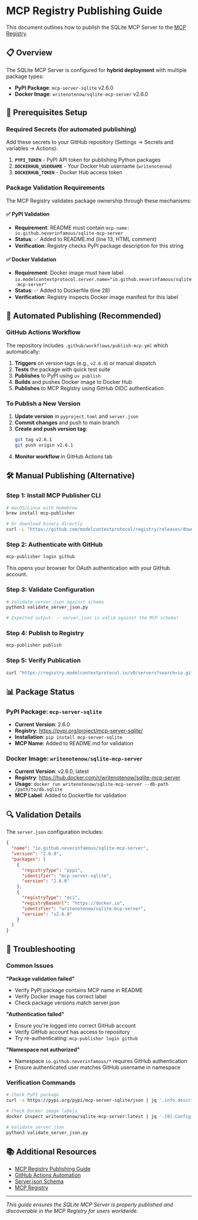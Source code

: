 # MCP Registry Publishing Guide

This document outlines how to publish the SQLite MCP Server to the [MCP Registry](https://registry.modelcontextprotocol.io/).

## 📋 Overview

The SQLite MCP Server is configured for **hybrid deployment** with multiple package types:

- **PyPI Package**: `mcp-server-sqlite` v2.6.0
- **Docker Image**: `writenotenow/sqlite-mcp-server` v2.6.0

## 🔧 Prerequisites Setup

### Required Secrets (for automated publishing)

Add these secrets to your GitHub repository (Settings → Secrets and variables → Actions):

1. **`PYPI_TOKEN`** - PyPI API token for publishing Python packages
2. **`DOCKERHUB_USERNAME`** - Your Docker Hub username (`writenotenow`)
3. **`DOCKERHUB_TOKEN`** - Docker Hub access token

### Package Validation Requirements

The MCP Registry validates package ownership through these mechanisms:

#### ✅ PyPI Validation
- **Requirement**: README must contain `mcp-name: io.github.neverinfamous/sqlite-mcp-server`
- **Status**: ✅ Added to README.md (line 13, HTML comment)
- **Verification**: Registry checks PyPI package description for this string

#### ✅ Docker Validation  
- **Requirement**: Docker image must have label `io.modelcontextprotocol.server.name="io.github.neverinfamous/sqlite-mcp-server"`
- **Status**: ✅ Added to Dockerfile (line 28)
- **Verification**: Registry inspects Docker image manifest for this label

## 🚀 Automated Publishing (Recommended)

### GitHub Actions Workflow

The repository includes `.github/workflows/publish-mcp.yml` which automatically:

1. **Triggers** on version tags (e.g., `v2.6.0`) or manual dispatch
2. **Tests** the package with quick test suite
3. **Publishes** to PyPI using `uv publish`
4. **Builds** and pushes Docker image to Docker Hub
5. **Publishes** to MCP Registry using GitHub OIDC authentication

### To Publish a New Version

1. **Update version** in `pyproject.toml` and `server.json`
2. **Commit changes** and push to main branch
3. **Create and push version tag**:
   ```bash
   git tag v2.6.1
   git push origin v2.6.1
   ```
4. **Monitor workflow** in GitHub Actions tab

## 🛠️ Manual Publishing (Alternative)

### Step 1: Install MCP Publisher CLI

```bash
# macOS/Linux with Homebrew
brew install mcp-publisher

# Or download binary directly
curl -L "https://github.com/modelcontextprotocol/registry/releases/download/v1.0.0/mcp-publisher_1.0.0_$(uname -s | tr '[:upper:]' '[:lower:]')_$(uname -m | sed 's/x86_64/amd64/;s/aarch64/arm64/').tar.gz" | tar xz mcp-publisher
```

### Step 2: Authenticate with GitHub

```bash
mcp-publisher login github
```

This opens your browser for OAuth authentication with your GitHub account.

### Step 3: Validate Configuration

```bash
# Validate server.json against schema
python3 validate_server_json.py

# Expected output: ✅ server.json is valid against the MCP schema!
```

### Step 4: Publish to Registry

```bash
mcp-publisher publish
```

### Step 5: Verify Publication

```bash
curl "https://registry.modelcontextprotocol.io/v0/servers?search=io.github.neverinfamous/sqlite-mcp-server" | jq .
```

## 📊 Package Status

### PyPI Package: `mcp-server-sqlite`
- **Current Version**: 2.6.0
- **Registry**: https://pypi.org/project/mcp-server-sqlite/
- **Installation**: `pip install mcp-server-sqlite`
- **MCP Name**: Added to README.md for validation

### Docker Image: `writenotenow/sqlite-mcp-server`
- **Current Version**: v2.6.0, latest
- **Registry**: https://hub.docker.com/r/writenotenow/sqlite-mcp-server
- **Usage**: `docker run writenotenow/sqlite-mcp-server --db-path /path/to/db.sqlite`
- **MCP Label**: Added to Dockerfile for validation

## 🔍 Validation Details

The `server.json` configuration includes:

```json
{
  "name": "io.github.neverinfamous/sqlite-mcp-server",
  "version": "2.6.0",
  "packages": [
    {
      "registryType": "pypi",
      "identifier": "mcp-server-sqlite",
      "version": "2.6.0"
    },
    {
      "registryType": "oci", 
      "registryBaseUrl": "https://docker.io",
      "identifier": "writenotenow/sqlite-mcp-server",
      "version": "v2.6.0"
    }
  ]
}
```

## 🐛 Troubleshooting

### Common Issues

**"Package validation failed"**
- Verify PyPI package contains MCP name in README
- Verify Docker image has correct label
- Check package versions match server.json

**"Authentication failed"**  
- Ensure you're logged into correct GitHub account
- Verify GitHub account has access to repository
- Try re-authenticating: `mcp-publisher login github`

**"Namespace not authorized"**
- Namespace `io.github.neverinfamous/*` requires GitHub authentication
- Ensure authenticated user matches GitHub username in namespace

### Verification Commands

```bash
# Check PyPI package
curl -s https://pypi.org/pypi/mcp-server-sqlite/json | jq '.info.description' | grep -o 'mcp-name: [^"]*'

# Check Docker image labels
docker inspect writenotenow/sqlite-mcp-server:latest | jq '.[0].Config.Labels'

# Validate server.json
python3 validate_server_json.py
```

## 📚 Additional Resources

- [MCP Registry Publishing Guide](https://github.com/modelcontextprotocol/registry/blob/main/docs/guides/publishing/publish-server.md)
- [GitHub Actions Automation](https://github.com/modelcontextprotocol/registry/blob/main/docs/guides/publishing/github-actions.md)
- [Server.json Schema](https://static.modelcontextprotocol.io/schemas/2025-09-16/server.schema.json)
- [MCP Registry](https://registry.modelcontextprotocol.io/)

---

*This guide ensures the SQLite MCP Server is properly published and discoverable in the MCP Registry for users worldwide.*

